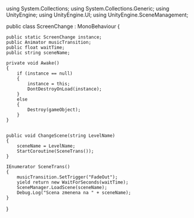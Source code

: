 using System.Collections;
using System.Collections.Generic;
using UnityEngine;
using UnityEngine.UI;
using UnityEngine.SceneManagement;

public class ScreenChange : MonoBehaviour {


    public static ScreenChange instance;
    public Animator musicTransition;
    public float waitTime;
    public string sceneName;

    private void Awake()
    {
        if (instance == null)
        {
            instance = this;
            DontDestroyOnLoad(instance);
        }
        else
        {
            Destroy(gameObject);
        }
    }


    public void ChangeScene(string LevelName)
    {
        sceneName = LevelName;
        StartCoroutine(SceneTrans());
    }

    IEnumerator SceneTrans()
    {
        musicTransition.SetTrigger("FadeOut");
        yield return new WaitForSeconds(waitTime);
        SceneManager.LoadScene(sceneName);
        Debug.Log("Scena zmenena na " + sceneName);
    }
}

